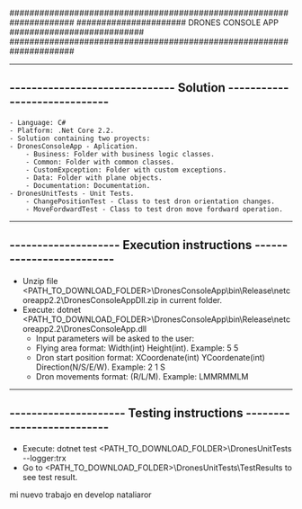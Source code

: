 #####################################################################
###################### DRONES CONSOLE APP ###########################
#####################################################################

---------------------------------------------------------------------
------------------------------ Solution -----------------------------
---------------------------------------------------------------------

    - Language: C#	
    - Platform: .Net Core 2.2.
    - Solution containing two proyects: 
	- DronesConsoleApp - Aplication. 
		- Business: Folder with business logic classes.
		- Common: Folder with common classes.
		- CustomExpception: Folder with custom exceptions.
		- Data: Folder with plane objects.
		- Documentation: Documentation.
	- DronesUnitTests - Unit Tests.
		- ChangePositionTest - Class to test dron orientation changes.
		- MoveFordwardTest - Class to test dron move fordward operation. 


---------------------------------------------------------------------
-------------------- Execution instructions -------------------------
---------------------------------------------------------------------

- Unzip file <PATH_TO_DOWNLOAD_FOLDER>\DronesConsoleApp\bin\Release\netcoreapp2.2\DronesConsoleAppDll.zip in current folder.
- Execute: dotnet <PATH_TO_DOWNLOAD_FOLDER>\DronesConsoleApp\bin\Release\netcoreapp2.2\DronesConsoleApp.dll
    - Input parameters will be asked to the user: 
	- Flying area format: Width(int) Height(int). Example: 5 5
	- Dron start position format: XCoordenate(int) YCoordenate(int) Direction(N/S/E/W). Example: 2 1 S
	- Dron movements format: (R/L/M). Example: LMMRMMLM

---------------------------------------------------------------------
--------------------- Testing instructions --------------------------
---------------------------------------------------------------------

- Execute: dotnet test <PATH_TO_DOWNLOAD_FOLDER>\DronesUnitTests --logger:trx
- Go to <PATH_TO_DOWNLOAD_FOLDER>\DronesUnitTests\TestResults to see test result.

mi nuevo trabajo en develop nataliaror